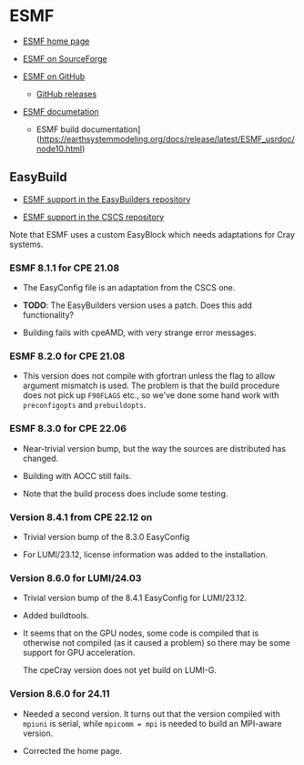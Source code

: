 # ESMF

  * [ESMF home page](https://earthsystemmodeling.org/)

  * [ESMF on SourceForge](https://sourceforge.net/projects/esmf/)

  * [ESMF on GitHub](https://github.com/esmf-org/esmf)

      * [GitHub releases](https://github.com/esmf-org/esmf/releases)

  * [ESMF documetation](https://earthsystemmodeling.org/doc/)
  
      *  ESMF build documentation](https://earthsystemmodeling.org/docs/release/latest/ESMF_usrdoc/node10.html)


## EasyBuild

  * [ESMF support in the EasyBuilders repository](https://github.com/easybuilders/easybuild-easyconfigs/tree/develop/easybuild/easyconfigs/e/ESMF)

  * [ESMF support in the CSCS repository](https://github.com/eth-cscs/production/tree/master/easybuild/easyconfigs/e/ESMF)

Note that ESMF uses a custom EasyBlock which needs adaptations for Cray systems.


### ESMF 8.1.1 for CPE 21.08

  * The EasyConfig file is an adaptation from the CSCS one.

  * **TODO**: The EasyBuilders version uses a patch. Does this add functionality?

  * Building fails with cpeAMD, with very strange error messages.


### ESMF 8.2.0 for CPE 21.08

  * This version does not compile with gfortran unless the flag to allow argument
    mismatch is used. The problem is that the build procedure does not pick up
    `F90FLAGS` etc., so we've done some hand work with `preconfigopts` and
    `prebuildopts`.


### ESMF 8.3.0 for CPE 22.06

  * Near-trivial version bump, but the way the sources are distributed has changed.

  * Building with AOCC still fails.

  * Note that the build process does include some testing.


### Version 8.4.1 from CPE 22.12 on

  * Trivial version bump of the 8.3.0 EasyConfig

  * For LUMI/23.12, license information was added to the installation.


### Version 8.6.0 for LUMI/24.03

  * Trivial version bump of the 8.4.1 EasyConfig for LUMI/23.12.
  
  * Added buildtools.
  
  * It seems that on the GPU nodes, some code is compiled that is otherwise not compiled
    (as it caused a problem) so there may be some support for GPU acceleration.
    
    The cpeCray version does not yet build on LUMI-G.
    

### Version 8.6.0 for 24.11

  * Needed a second version. It turns out that the version compiled with `mpiuni` is serial,
    while `mpicomm = mpi` is needed to build an MPI-aware version.
    
  * Corrected the home page.
